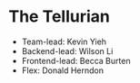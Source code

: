 # The Tellurian

- Team-lead: Kevin Yieh
- Backend-lead: Wilson Li
- Frontend-lead: Becca Burten
- Flex: Donald Herndon
